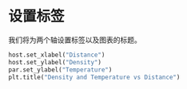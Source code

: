 # 设置标签

我们将为两个轴设置标签以及图表的标题。

```python
host.set_xlabel("Distance")
host.set_ylabel("Density")
par.set_ylabel("Temperature")
plt.title("Density and Temperature vs Distance")
```
